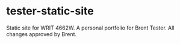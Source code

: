 # tester-static-site
Static site for WRIT 4662W. A personal portfolio for Brent Tester. All changes approved by Brent. 
